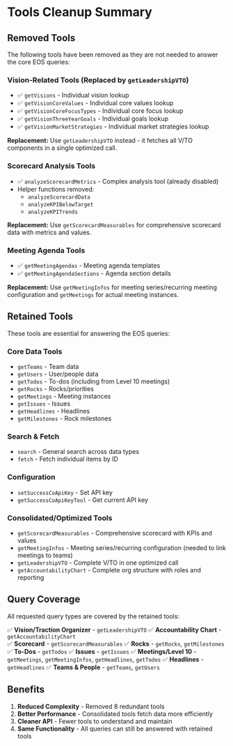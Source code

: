 # Tools Cleanup Summary

## Removed Tools

The following tools have been removed as they are not needed to answer the core EOS queries:

### Vision-Related Tools (Replaced by `getLeadershipVTO`)

- ✅ `getVisions` - Individual vision lookup
- ✅ `getVisionCoreValues` - Individual core values lookup
- ✅ `getVisionCoreFocusTypes` - Individual core focus lookup
- ✅ `getVisionThreeYearGoals` - Individual goals lookup
- ✅ `getVisionMarketStrategies` - Individual market strategies lookup

**Replacement:** Use `getLeadershipVTO` instead - it fetches all V/TO components in a single optimized call.

### Scorecard Analysis Tools

- ✅ `analyzeScorecardMetrics` - Complex analysis tool (already disabled)
- Helper functions removed:
  - `analyzeScorecardData`
  - `analyzeKPIBelowTarget`
  - `analyzeKPITrends`

**Replacement:** Use `getScorecardMeasurables` for comprehensive scorecard data with metrics and values.

### Meeting Agenda Tools

- ✅ `getMeetingAgendas` - Meeting agenda templates
- ✅ `getMeetingAgendaSections` - Agenda section details

**Replacement:** Use `getMeetingInfos` for meeting series/recurring meeting configuration and `getMeetings` for actual meeting instances.

## Retained Tools

These tools are essential for answering the EOS queries:

### Core Data Tools

- `getTeams` - Team data
- `getUsers` - User/people data
- `getTodos` - To-dos (including from Level 10 meetings)
- `getRocks` - Rocks/priorities
- `getMeetings` - Meeting instances
- `getIssues` - Issues
- `getHeadlines` - Headlines
- `getMilestones` - Rock milestones

### Search & Fetch

- `search` - General search across data types
- `fetch` - Fetch individual items by ID

### Configuration

- `setSuccessCoApiKey` - Set API key
- `getSuccessCoApiKeyTool` - Get current API key

### Consolidated/Optimized Tools

- `getScorecardMeasurables` - Comprehensive scorecard with KPIs and values
- `getMeetingInfos` - Meeting series/recurring configuration (needed to link meetings to teams)
- `getLeadershipVTO` - Complete V/TO in one optimized call
- `getAccountabilityChart` - Complete org structure with roles and reporting

## Query Coverage

All requested query types are covered by the retained tools:

✅ **Vision/Traction Organizer** - `getLeadershipVTO`
✅ **Accountability Chart** - `getAccountabilityChart`  
✅ **Scorecard** - `getScorecardMeasurables`
✅ **Rocks** - `getRocks`, `getMilestones`
✅ **To-Dos** - `getTodos`
✅ **Issues** - `getIssues`
✅ **Meetings/Level 10** - `getMeetings`, `getMeetingInfos`, `getHeadlines`, `getTodos`
✅ **Headlines** - `getHeadlines`
✅ **Teams & People** - `getTeams`, `getUsers`

## Benefits

1. **Reduced Complexity** - Removed 8 redundant tools
2. **Better Performance** - Consolidated tools fetch data more efficiently
3. **Cleaner API** - Fewer tools to understand and maintain
4. **Same Functionality** - All queries can still be answered with retained tools
